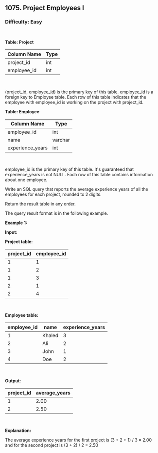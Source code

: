 ## 1075. Project Employees I
### Difficulty: Easy

<br>



**Table: Project**

| Column Name | Type    |
|-------------|---------|
| project_id  | int     |
| employee_id | int     |
<br>

(project_id, employee_id) is the primary key of this table.
employee_id is a foreign key to Employee table.
Each row of this table indicates that the employee with employee_id is working on the project with project_id.






**Table: Employee**

| Column Name      | Type    |
|------------------|---------|
| employee_id      | int     |
| name             | varchar |
| experience_years | int     |
<br>

employee_id is the primary key of this table. It's guaranteed that experience_years is not NULL.
Each row of this table contains information about one employee.




Write an SQL query that reports the average experience years of all the employees for each project, rounded to 2 digits.

Return the result table in any order.

The query result format is in the following example.


**Example 1:**

**Input:** 


**Project table:**


| project_id  | employee_id |
|-------------|-------------|
| 1           | 1           |
| 1           | 2           |
| 1           | 3           |
| 2           | 1           |
| 2           | 4           |
<br>



**Employee table:**


| employee_id | name   | experience_years |
|-------------|--------|------------------|
| 1           | Khaled | 3                |
| 2           | Ali    | 2                |
| 3           | John   | 1                |
| 4           | Doe    | 2                |
<br>

**Output:** 


| project_id  | average_years |
|-------------|---------------|
| 1           | 2.00          |
| 2           | 2.50          |
<br>

**Explanation:**

 The average experience years for the first project is (3 + 2 + 1) / 3 = 2.00 and for the second project is (3 + 2) / 2 = 2.50

